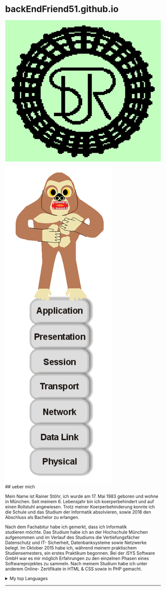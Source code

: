 

# backEndFriend51.github.io

<p align="center">
 <img alt="R and S on green background" src="assets/img_and_pdf/Logo.png">
</p>
 
<div class="pict_1" >	
<img alt="R and S on green background" src="assets/img_and_pdf/Turm_ggt.png">
</div>

<div >
## ueber mich
	
Mein Name ist Rainer Stöhr, ich wurde 
 am 17. Mai 1983 geboren und wohne in München.
Seit meinem 6. Lebensjahr bin ich koerperbehindert 
 und auf einen Rollstuhl angewiesen.
Trotz meiner Koerperbehinderung konnte ich 
 die Schule und das Studium der Informatik absolvieren,
sowie 2018 den Abschluss als Bachelor zu erlangen.
	
Nach dem Fachabitur habe ich gemerkt, dass ich Informatik  
studieren möchte. Das Studium habe ich an der Hochschule München 
aufgenommen und im Verlauf des Studiums die Vertiefungsfächer 
Datenschutz und IT- Sicherheit, Datenbanksysteme sowie Netzwerke belegt.
Im Oktober 2015 habe ich, während meinem praktischem Studiensemesters, 
ein erstes Praktikum begonnen. Bei der iSYS Software GmbH war es mir 
möglich Erfahrungen zu den einzelnen Phasen eines 
Softwareprojektes zu sammeln. Nach meinem Studium 
habe ich unter anderem Online- Zertifikate 
in HTML & CSS sowie in PHP gemacht.

</div>

<details>
 
<summary>My top Languages</summary>
		
| Rank | Languages     |
|-----:|---------------|
|     1|    Java       |
|     2|   HTML/CSS    |
|     3|     C++       |
	
</details>
 
---
	

